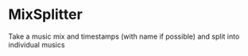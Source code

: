 # MixSplitter
Take a music mix and timestamps (with name if possible) and split into individual musics
